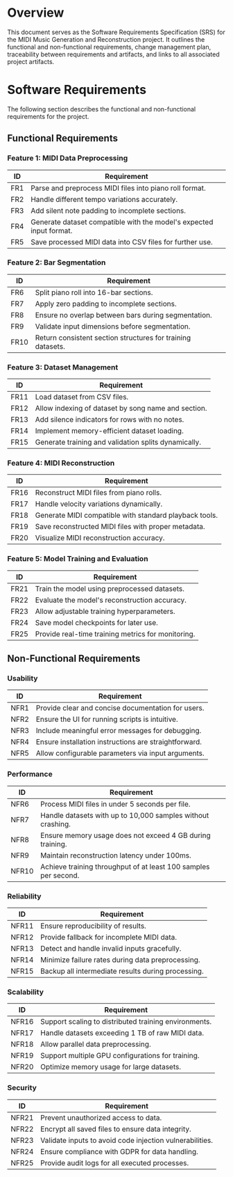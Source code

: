 # Overview
This document serves as the Software Requirements Specification (SRS) for the MIDI Music Generation and Reconstruction project. It outlines the functional and non-functional requirements, change management plan, traceability between requirements and artifacts, and links to all associated project artifacts.

# Software Requirements
The following section describes the functional and non-functional requirements for the project.

## Functional Requirements
### Feature 1: MIDI Data Preprocessing
| ID   | Requirement                                |
|------|--------------------------------------------|
| FR1  | Parse and preprocess MIDI files into piano roll format. |
| FR2  | Handle different tempo variations accurately. |
| FR3  | Add silent note padding to incomplete sections. |
| FR4  | Generate dataset compatible with the model's expected input format. |
| FR5  | Save processed MIDI data into CSV files for further use. |

### Feature 2: Bar Segmentation
| ID   | Requirement                                |
|------|--------------------------------------------|
| FR6  | Split piano roll into 16-bar sections. |
| FR7  | Apply zero padding to incomplete sections. |
| FR8  | Ensure no overlap between bars during segmentation. |
| FR9  | Validate input dimensions before segmentation. |
| FR10 | Return consistent section structures for training datasets. |

### Feature 3: Dataset Management
| ID   | Requirement                                |
|------|--------------------------------------------|
| FR11 | Load dataset from CSV files. |
| FR12 | Allow indexing of dataset by song name and section. |
| FR13 | Add silence indicators for rows with no notes. |
| FR14 | Implement memory-efficient dataset loading. |
| FR15 | Generate training and validation splits dynamically. |

### Feature 4: MIDI Reconstruction
| ID   | Requirement                                |
|------|--------------------------------------------|
| FR16 | Reconstruct MIDI files from piano rolls. |
| FR17 | Handle velocity variations dynamically. |
| FR18 | Generate MIDI compatible with standard playback tools. |
| FR19 | Save reconstructed MIDI files with proper metadata. |
| FR20 | Visualize MIDI reconstruction accuracy. |

### Feature 5: Model Training and Evaluation
| ID   | Requirement                                |
|------|--------------------------------------------|
| FR21 | Train the model using preprocessed datasets. |
| FR22 | Evaluate the model's reconstruction accuracy. |
| FR23 | Allow adjustable training hyperparameters. |
| FR24 | Save model checkpoints for later use. |
| FR25 | Provide real-time training metrics for monitoring. |

## Non-Functional Requirements
### Usability
| ID   | Requirement                                |
|------|--------------------------------------------|
| NFR1 | Provide clear and concise documentation for users. |
| NFR2 | Ensure the UI for running scripts is intuitive. |
| NFR3 | Include meaningful error messages for debugging. |
| NFR4 | Ensure installation instructions are straightforward. |
| NFR5 | Allow configurable parameters via input arguments. |

### Performance
| ID   | Requirement                                |
|------|--------------------------------------------|
| NFR6 | Process MIDI files in under 5 seconds per file. |
| NFR7 | Handle datasets with up to 10,000 samples without crashing. |
| NFR8 | Ensure memory usage does not exceed 4 GB during training. |
| NFR9 | Maintain reconstruction latency under 100ms. |
| NFR10| Achieve training throughput of at least 100 samples per second. |

### Reliability
| ID   | Requirement                                |
|------|--------------------------------------------|
| NFR11 | Ensure reproducibility of results. |
| NFR12 | Provide fallback for incomplete MIDI data. |
| NFR13 | Detect and handle invalid inputs gracefully. |
| NFR14 | Minimize failure rates during data preprocessing. |
| NFR15 | Backup all intermediate results during processing. |

### Scalability
| ID   | Requirement                                |
|------|--------------------------------------------|
| NFR16 | Support scaling to distributed training environments. |
| NFR17 | Handle datasets exceeding 1 TB of raw MIDI data. |
| NFR18 | Allow parallel data preprocessing. |
| NFR19 | Support multiple GPU configurations for training. |
| NFR20 | Optimize memory usage for large datasets. |

### Security
| ID   | Requirement                                |
|------|--------------------------------------------|
| NFR21 | Prevent unauthorized access to data. |
| NFR22 | Encrypt all saved files to ensure data integrity. |
| NFR23 | Validate inputs to avoid code injection vulnerabilities. |
| NFR24 | Ensure compliance with GDPR for data handling. |
| NFR25 | Provide audit logs for all executed processes.   |